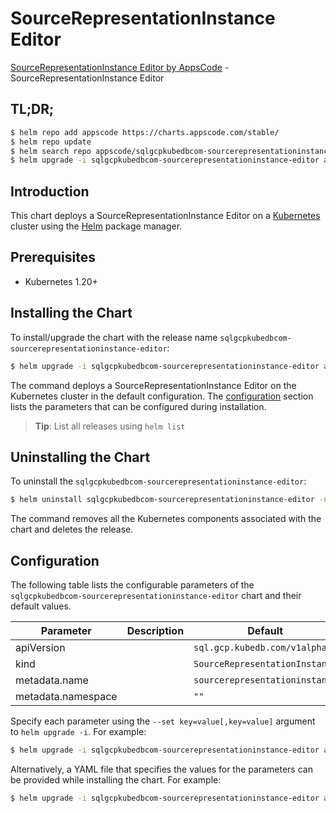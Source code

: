 # SourceRepresentationInstance Editor

[SourceRepresentationInstance Editor by AppsCode](https://appscode.com) - SourceRepresentationInstance Editor

## TL;DR;

```bash
$ helm repo add appscode https://charts.appscode.com/stable/
$ helm repo update
$ helm search repo appscode/sqlgcpkubedbcom-sourcerepresentationinstance-editor --version=v0.26.0
$ helm upgrade -i sqlgcpkubedbcom-sourcerepresentationinstance-editor appscode/sqlgcpkubedbcom-sourcerepresentationinstance-editor -n default --create-namespace --version=v0.26.0
```

## Introduction

This chart deploys a SourceRepresentationInstance Editor on a [Kubernetes](http://kubernetes.io) cluster using the [Helm](https://helm.sh) package manager.

## Prerequisites

- Kubernetes 1.20+

## Installing the Chart

To install/upgrade the chart with the release name `sqlgcpkubedbcom-sourcerepresentationinstance-editor`:

```bash
$ helm upgrade -i sqlgcpkubedbcom-sourcerepresentationinstance-editor appscode/sqlgcpkubedbcom-sourcerepresentationinstance-editor -n default --create-namespace --version=v0.26.0
```

The command deploys a SourceRepresentationInstance Editor on the Kubernetes cluster in the default configuration. The [configuration](#configuration) section lists the parameters that can be configured during installation.

> **Tip**: List all releases using `helm list`

## Uninstalling the Chart

To uninstall the `sqlgcpkubedbcom-sourcerepresentationinstance-editor`:

```bash
$ helm uninstall sqlgcpkubedbcom-sourcerepresentationinstance-editor -n default
```

The command removes all the Kubernetes components associated with the chart and deletes the release.

## Configuration

The following table lists the configurable parameters of the `sqlgcpkubedbcom-sourcerepresentationinstance-editor` chart and their default values.

|     Parameter      | Description |                  Default                  |
|--------------------|-------------|-------------------------------------------|
| apiVersion         |             | <code>sql.gcp.kubedb.com/v1alpha1</code>  |
| kind               |             | <code>SourceRepresentationInstance</code> |
| metadata.name      |             | <code>sourcerepresentationinstance</code> |
| metadata.namespace |             | <code>""</code>                           |


Specify each parameter using the `--set key=value[,key=value]` argument to `helm upgrade -i`. For example:

```bash
$ helm upgrade -i sqlgcpkubedbcom-sourcerepresentationinstance-editor appscode/sqlgcpkubedbcom-sourcerepresentationinstance-editor -n default --create-namespace --version=v0.26.0 --set apiVersion=sql.gcp.kubedb.com/v1alpha1
```

Alternatively, a YAML file that specifies the values for the parameters can be provided while
installing the chart. For example:

```bash
$ helm upgrade -i sqlgcpkubedbcom-sourcerepresentationinstance-editor appscode/sqlgcpkubedbcom-sourcerepresentationinstance-editor -n default --create-namespace --version=v0.26.0 --values values.yaml
```
